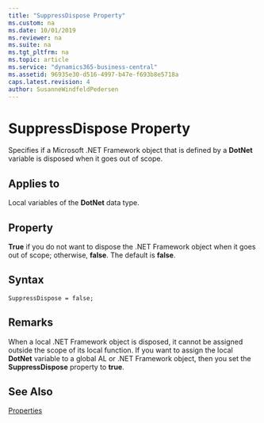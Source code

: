 ```yaml
---
title: "SuppressDispose Property"
ms.custom: na
ms.date: 10/01/2019
ms.reviewer: na
ms.suite: na
ms.tgt_pltfrm: na
ms.topic: article
ms.service: "dynamics365-business-central"
ms.assetid: 96935e30-d516-4997-b47e-f693b8e5718a
caps.latest.revision: 4
author: SusanneWindfeldPedersen
---
```


 

# SuppressDispose Property
Specifies if a Microsoft .NET Framework object that is defined by a **DotNet** variable is disposed when it goes out of scope.  

## Applies to  
 Local variables of the **DotNet** data type.  

## Property  
 **True** if you do not want to dispose the .NET Framework object when it goes out of scope; otherwise, **false**. The default is **false**.  

## Syntax
```
SuppressDispose = false;
```

## Remarks  
 When a local .NET Framework object is disposed, it cannot be assigned outside the scope of its local function. If you want to assign the local **DotNet** variable to a global AL or .NET Framework object, then you set the **SuppressDispose** property to **true**.  
<!-- 
## See Also  
 [Calling .NET Framework Members from AL](Calling-.NET-Framework-Members-from-AL.md)   
 [How to: Call .NET Framework Types From AL Code](How-to-Call-.NET-Framework-Types-From-AL-Code.md) -->

## See Also
[Properties](devenv-properties.md)
